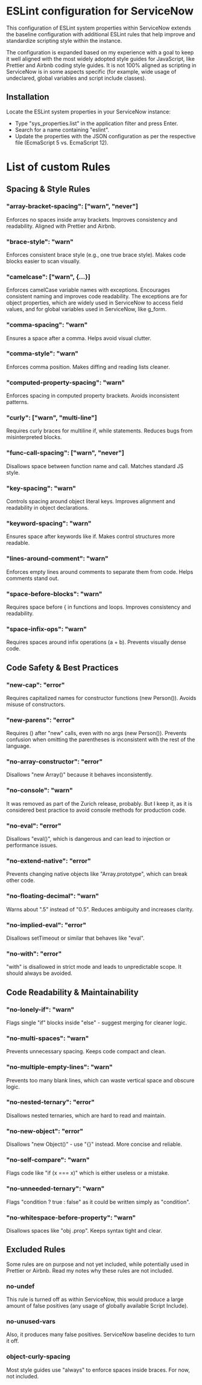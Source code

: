 # ESLint configuration for ServiceNow
This configuration of ESLint system properties within ServiceNow extends the baseline configuration with additional ESLint rules that help improve and standardize scripting style within the instance.

The configuration is expanded based on my experience with a goal to keep it well aligned with the most widely adopted style guides for JavaScript, like Prettier and Airbnb coding style guides.
It is not 100% aligned as scripting in ServiceNow is in some aspects specific (for example, wide usage of undeclared, global variables and script include classes).

## Installation
Locate the ESLint system properties in your ServiceNow instance:
- Type "sys_properties.list" in the application filter and press Enter.
- Search for a name containing "eslint".
- Update the properties with the JSON configuration as per the respective file (EcmaScript 5 vs. EcmaScript 12).

# List of custom Rules

## Spacing & Style Rules

### "array-bracket-spacing": ["warn", "never"]
Enforces no spaces inside array brackets. Improves consistency and readability. Aligned with Prettier and Airbnb.

### "brace-style": "warn"
Enforces consistent brace style (e.g., one true brace style). Makes code blocks easier to scan visually.

### "camelcase": ["warn", {...}]
Enforces camelCase variable names with exceptions. Encourages consistent naming and improves code readability. The exceptions are for object properties, which are widely used in ServiceNow to access field values, and for global variables used in ServiceNow, like g_form.

### "comma-spacing": "warn"
Ensures a space after a comma. Helps avoid visual clutter.

### "comma-style": "warn"
Enforces comma position. Makes diffing and reading lists cleaner.

### "computed-property-spacing": "warn"
Enforces spacing in computed property brackets. Avoids inconsistent patterns.

### "curly": ["warn", "multi-line"]
Requires curly braces for multiline if, while statements. Reduces bugs from misinterpreted blocks.

### "func-call-spacing": ["warn", "never"]
Disallows space between function name and call. Matches standard JS style.

### "key-spacing": "warn"
Controls spacing around object literal keys. Improves alignment and readability in object declarations.

### "keyword-spacing": "warn"
Ensures space after keywords like if. Makes control structures more readable.

### "lines-around-comment": "warn"
Enforces empty lines around comments to separate them from code. Helps comments stand out.

### "space-before-blocks": "warn"
Requires space before { in functions and loops. Improves consistency and readability.

### "space-infix-ops": "warn"
Requires spaces around infix operations (a + b). Prevents visually dense code.

## Code Safety & Best Practices

### "new-cap": "error"
Requires capitalized names for constructor functions (new Person()). Avoids misuse of constructors.

### "new-parens": "error"
Requires () after "new" calls, even with no args (new Person()). Prevents confusion when omitting the parentheses is inconsistent with the rest of the language.

### "no-array-constructor": "error"
Disallows "new Array()" because it behaves inconsistently.

### "no-console": "warn"
It was removed as part of the Zurich release, probably. But I keep it, as it is considered best practice to avoid console methods for production code.

### "no-eval": "error"
Disallows "eval()", which is dangerous and can lead to injection or performance issues.

### "no-extend-native": "error"
Prevents changing native objects like "Array.prototype", which can break other code.

### "no-floating-decimal": "warn"
Warns about ".5" instead of "0.5". Reduces ambiguity and increases clarity.

### "no-implied-eval": "error"
Disallows setTimeout or similar that behaves like "eval".

### "no-with": "error"
"with" is disallowed in strict mode and leads to unpredictable scope. It should always be avoided.

## Code Readability & Maintainability
### "no-lonely-if": "warn"
Flags single "if" blocks inside "else" - suggest merging for cleaner logic.

### "no-multi-spaces": "warn"
Prevents unnecessary spacing. Keeps code compact and clean.

### "no-multiple-empty-lines": "warn"
Prevents too many blank lines, which can waste vertical space and obscure logic.

### "no-nested-ternary": "error"
Disallows nested ternaries, which are hard to read and maintain.

### "no-new-object": "error"
Disallows "new Object()" - use "{}" instead. More concise and reliable.

### "no-self-compare": "warn"
Flags code like "if (x === x)" which is either useless or a mistake.

### "no-unneeded-ternary": "warn"
Flags "condition ? true : false" as it could be written simply as "condition".

### "no-whitespace-before-property": "warn"
Disallows spaces like "obj .prop". Keeps syntax tight and clear.

## Excluded Rules
Some rules are on purpose and not yet included, while potentially used in Prettier or Airbnb. Read my notes why these rules are not included.

### no-undef
This rule is turned off as within ServiceNow, this would produce a large amount of false positives (any usage of globally available Script Include).

### no-unused-vars
Also, it produces many false positives. ServiceNow baseline decides to turn it off.

### object-curly-spacing
Most style guides use "always" to enforce spaces inside braces. For now, not included.
